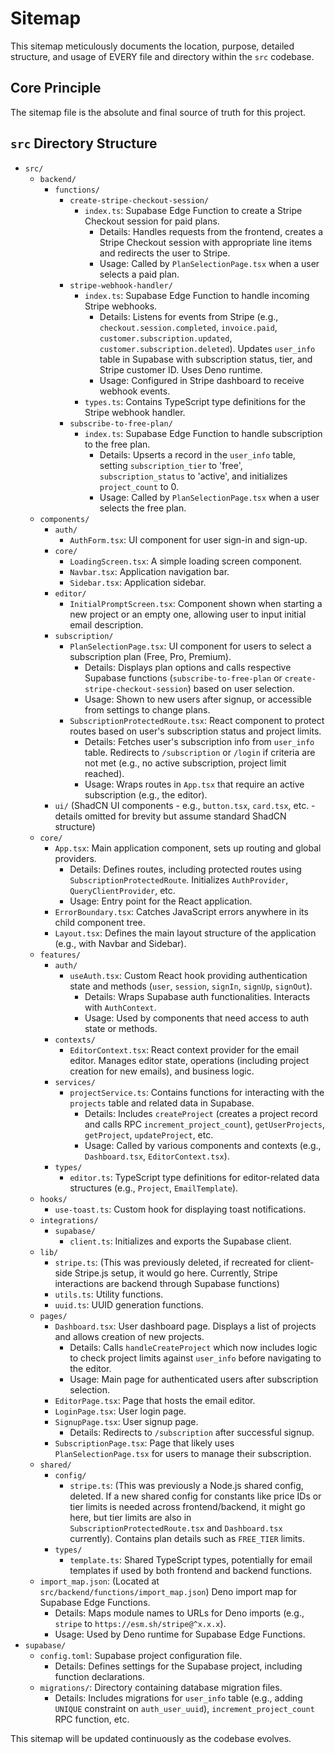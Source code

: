 # Sitemap

This sitemap meticulously documents the location, purpose, detailed structure, and usage of EVERY file and directory within the `src` codebase.

## Core Principle

The sitemap file is the absolute and final source of truth for this project.

## `src` Directory Structure

*   `src/`
    *   `backend/`
        *   `functions/`
            *   `create-stripe-checkout-session/`
                *   `index.ts`: Supabase Edge Function to create a Stripe Checkout session for paid plans.
                    *   Details: Handles requests from the frontend, creates a Stripe Checkout session with appropriate line items and redirects the user to Stripe.
                    *   Usage: Called by `PlanSelectionPage.tsx` when a user selects a paid plan.
            *   `stripe-webhook-handler/`
                *   `index.ts`: Supabase Edge Function to handle incoming Stripe webhooks.
                    *   Details: Listens for events from Stripe (e.g., `checkout.session.completed`, `invoice.paid`, `customer.subscription.updated`, `customer.subscription.deleted`). Updates `user_info` table in Supabase with subscription status, tier, and Stripe customer ID. Uses Deno runtime.
                    *   Usage: Configured in Stripe dashboard to receive webhook events.
                *   `types.ts`: Contains TypeScript type definitions for the Stripe webhook handler.
            *   `subscribe-to-free-plan/`
                *   `index.ts`: Supabase Edge Function to handle subscription to the free plan.
                    *   Details: Upserts a record in the `user_info` table, setting `subscription_tier` to 'free', `subscription_status` to 'active', and initializes `project_count` to 0.
                    *   Usage: Called by `PlanSelectionPage.tsx` when a user selects the free plan.
    *   `components/`
        *   `auth/`
            *   `AuthForm.tsx`: UI component for user sign-in and sign-up.
        *   `core/`
            *   `LoadingScreen.tsx`: A simple loading screen component.
            *   `Navbar.tsx`: Application navigation bar.
            *   `Sidebar.tsx`: Application sidebar.
        *   `editor/`
            *   `InitialPromptScreen.tsx`: Component shown when starting a new project or an empty one, allowing user to input initial email description.
        *   `subscription/`
            *   `PlanSelectionPage.tsx`: UI component for users to select a subscription plan (Free, Pro, Premium).
                *   Details: Displays plan options and calls respective Supabase functions (`subscribe-to-free-plan` or `create-stripe-checkout-session`) based on user selection.
                *   Usage: Shown to new users after signup, or accessible from settings to change plans.
            *   `SubscriptionProtectedRoute.tsx`: React component to protect routes based on user's subscription status and project limits.
                *   Details: Fetches user's subscription info from `user_info` table. Redirects to `/subscription` or `/login` if criteria are not met (e.g., no active subscription, project limit reached).
                *   Usage: Wraps routes in `App.tsx` that require an active subscription (e.g., the editor).
        *   `ui/` (ShadCN UI components - e.g., `button.tsx`, `card.tsx`, etc. - details omitted for brevity but assume standard ShadCN structure)
    *   `core/`
        *   `App.tsx`: Main application component, sets up routing and global providers.
            *   Details: Defines routes, including protected routes using `SubscriptionProtectedRoute`. Initializes `AuthProvider`, `QueryClientProvider`, etc.
            *   Usage: Entry point for the React application.
        *   `ErrorBoundary.tsx`: Catches JavaScript errors anywhere in its child component tree.
        *   `Layout.tsx`: Defines the main layout structure of the application (e.g., with Navbar and Sidebar).
    *   `features/`
        *   `auth/`
            *   `useAuth.tsx`: Custom React hook providing authentication state and methods (`user`, `session`, `signIn`, `signUp`, `signOut`).
                *   Details: Wraps Supabase auth functionalities. Interacts with `AuthContext`.
                *   Usage: Used by components that need access to auth state or methods.
        *   `contexts/`
            *   `EditorContext.tsx`: React context provider for the email editor. Manages editor state, operations (including project creation for new emails), and business logic.
        *   `services/`
            *   `projectService.ts`: Contains functions for interacting with the `projects` table and related data in Supabase.
                *   Details: Includes `createProject` (creates a project record and calls RPC `increment_project_count`), `getUserProjects`, `getProject`, `updateProject`, etc.
                *   Usage: Called by various components and contexts (e.g., `Dashboard.tsx`, `EditorContext.tsx`).
        *   `types/`
            *   `editor.ts`: TypeScript type definitions for editor-related data structures (e.g., `Project`, `EmailTemplate`).
    *   `hooks/`
        *   `use-toast.ts`: Custom hook for displaying toast notifications.
    *   `integrations/`
        *   `supabase/`
            *   `client.ts`: Initializes and exports the Supabase client.
    *   `lib/`
        *   `stripe.ts`: (This was previously deleted, if recreated for client-side Stripe.js setup, it would go here. Currently, Stripe interactions are backend through Supabase functions)
        *   `utils.ts`: Utility functions.
        *   `uuid.ts`: UUID generation functions.
    *   `pages/`
        *   `Dashboard.tsx`: User dashboard page. Displays a list of projects and allows creation of new projects.
            *   Details: Calls `handleCreateProject` which now includes logic to check project limits against `user_info` before navigating to the editor.
            *   Usage: Main page for authenticated users after subscription selection.
        *   `EditorPage.tsx`: Page that hosts the email editor.
        *   `LoginPage.tsx`: User login page.
        *   `SignupPage.tsx`: User signup page.
            *   Details: Redirects to `/subscription` after successful signup.
        *   `SubscriptionPage.tsx`: Page that likely uses `PlanSelectionPage.tsx` for users to manage their subscription.
    *   `shared/`
        *   `config/`
            *   `stripe.ts`: (This was previously a Node.js shared config, deleted. If a new shared config for constants like price IDs or tier limits is needed across frontend/backend, it might go here, but tier limits are also in `SubscriptionProtectedRoute.tsx` and `Dashboard.tsx` currently). Contains plan details such as `FREE_TIER` limits.
        *   `types/`
            *   `template.ts`: Shared TypeScript types, potentially for email templates if used by both frontend and backend functions.
    *   `import_map.json`: (Located at `src/backend/functions/import_map.json`) Deno import map for Supabase Edge Functions.
        *   Details: Maps module names to URLs for Deno imports (e.g., `stripe` to `https://esm.sh/stripe@^x.x.x`).
        *   Usage: Used by Deno runtime for Supabase Edge Functions.
*   `supabase/`
    *   `config.toml`: Supabase project configuration file.
        *   Details: Defines settings for the Supabase project, including function declarations.
    *   `migrations/`: Directory containing database migration files.
        *   Details: Includes migrations for `user_info` table (e.g., adding `UNIQUE` constraint on `auth_user_uuid`), `increment_project_count` RPC function, etc.

This sitemap will be updated continuously as the codebase evolves. 